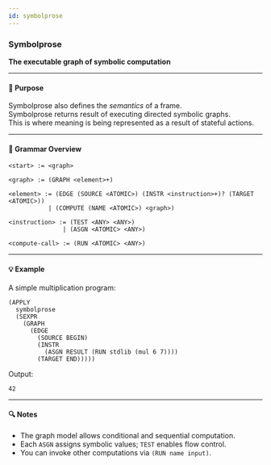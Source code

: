 ```yaml
---
id: symbolprose
---
```


### Symbolprose

**The executable graph of symbolic computation**

---

#### 🧩 Purpose

Symbolprose also defines the *semantics* of a frame.  
Symbolprose returns result of executing directed symbolic graphs.  
This is where meaning is being represented as a result of stateful actions.  

---

#### 📘 Grammar Overview

```
<start> := <graph>

<graph> := (GRAPH <element>+)

<element> := (EDGE (SOURCE <ATOMIC>) (INSTR <instruction>+)? (TARGET <ATOMIC>))
           | (COMPUTE (NAME <ATOMIC>) <graph>)

<instruction> := (TEST <ANY> <ANY>)
               | (ASGN <ATOMIC> <ANY>)

<compute-call> := (RUN <ATOMIC> <ANY>)
````

---

#### 💡 Example

A simple multiplication program:

```
(APPLY
  symbolprose
  (SEXPR
    (GRAPH
      (EDGE
        (SOURCE BEGIN)
        (INSTR
          (ASGN RESULT (RUN stdlib (mul 6 7))))
        (TARGET END)))))
```

Output:

```
42
```

---

#### 🔍 Notes

* The graph model allows conditional and sequential computation.
* Each `ASGN` assigns symbolic values; `TEST` enables flow control.
* You can invoke other computations via `(RUN name input)`.
